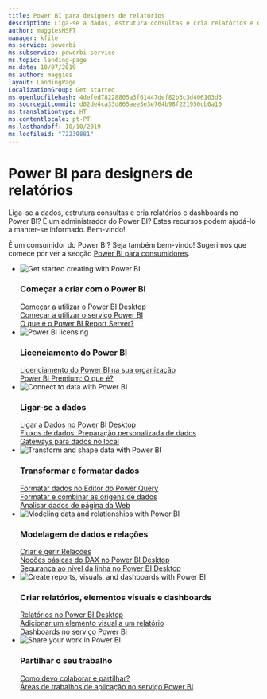 ```yaml
---
title: Power BI para designers de relatórios
description: Liga-se a dados, estrutura consultas e cria relatórios e dashboards no Power BI? É um administrador do Power BI?
author: maggiesMSFT
manager: kfile
ms.service: powerbi
ms.subservice: powerbi-service
ms.topic: landing-page
ms.date: 10/07/2019
ms.author: maggies
layout: LandingPage
LocalizationGroup: Get started
ms.openlocfilehash: 4defed78228805a3f61447def82b3c3d406103d3
ms.sourcegitcommit: d02de4ca33d865aee3e3e764b98f221950cb0a10
ms.translationtype: HT
ms.contentlocale: pt-PT
ms.lasthandoff: 10/10/2019
ms.locfileid: "72239881"
---
```

# <a name="power-bi-for-report-designers"></a>Power BI para designers de relatórios

Liga-se a dados, estrutura consultas e cria relatórios e dashboards no Power BI? É um administrador do Power BI? Estes recursos podem ajudá-lo a manter-se informado. Bem-vindo!

É um consumidor do Power BI? Seja também bem-vindo! Sugerimos que comece por ver a secção [Power BI para consumidores](consumer/power-bi-consumer-landing.md).

<ul class="panelContent cardsF"> 
            <li> 
                  <div class="cardSize"> 
                        <div class="cardPadding"> 
                              <div class="card"> 
                                    <div class="cardImageOuter">
                                          <div class="cardImage">
                                                <img alt="Get started creating with Power BI" src="media/power-bi-creator-landing/power-bi-designer-get-started.svg" data-linktype="relative-path">
                                          </div>
                                    </div>
                                    <div class="cardText"> 
                                          <h3>Começar a criar com o Power BI</h3> 
                                          <p></p>
                                               <a href="desktop-what-is-desktop.md">Começar a utilizar o Power BI Desktop</a><br/> 
                                               <a href="power-bi-overview.md">Começar a utilizar o serviço Power BI</a><br/> 
                                               <a href="report-server/get-started.md">O que é o Power BI Report Server?</a>
                                    </div> 
                              </div> 
                        </div> 
                  </div> 
            </li>
            <li> 
                  <div class="cardSize"> 
                        <div class="cardPadding"> 
                              <div class="card"> 
                                    <div class="cardImageOuter">
                                          <div class="cardImage">
                                                <img alt="Power BI licensing" src="media/power-bi-creator-landing/power-bi-designer-licensing.svg" data-linktype="relative-path">
                                          </div>
                                    </div>
                                    <div class="cardText"> 
                                          <h3>Licenciamento do Power BI</h3> 
                                          <p></p>
                                                <a href="service-admin-licensing-organization.md">Licenciamento do Power BI na sua organização</a><br/> 
                                                <a href="service-premium-what-is.md">Power BI Premium: O que é?</a> 
                                    </div> 
                              </div> 
                        </div> 
                  </div> 
            </li>
            <li> 
                  <div class="cardSize"> 
                        <div class="cardPadding"> 
                              <div class="card"> 
                                    <div class="cardImageOuter">
                                          <div class="cardImage">
                                                <img alt="Connect to data with Power BI" src="media/power-bi-creator-landing/power-bi-designer-connect-data.svg" data-linktype="relative-path">
                                          </div>
                                    </div>
                                    <div class="cardText"> 
                                          <h3>Ligar-se a dados</h3> 
                                          <p></p>
                                                <a href="desktop-quickstart-connect-to-data.md">Ligar a Dados no Power BI Desktop</a><br/> 
                                                <a href="service-dataflows-overview.md">Fluxos de dados: Preparação personalizada de dados</a><br/> 
                                                <a href="service-gateway-onprem.md">Gateways para dados no local</a>
                                    </div> 
                              </div> 
                        </div> 
                  </div> 
            </li>
            <li> 
                  <div class="cardSize"> 
                        <div class="cardPadding"> 
                              <div class="card"> 
                                    <div class="cardImageOuter">
                                          <div class="cardImage">
                                                <img alt="Transform and shape data with Power BI" src="media/power-bi-creator-landing/power-bi-designer-transform-shape-data.svg" data-linktype="relative-path">
                                          </div>
                                    </div>
                                    <div class="cardText"> 
                                          <h3>Transformar e formatar dados</h3> 
                                          <p></p>
                                                <a href="desktop-common-query-tasks.md">Formatar dados no Editor do Power Query</a><br/> 
                                                <a href="desktop-shape-and-combine-data.md">Formatar e combinar as origens de dados</a><br/> 
                                                <a href="desktop-tutorial-importing-and-analyzing-data-from-a-web-page.md">Analisar dados de página da Web</a>
                                    </div> 
                              </div> 
                        </div> 
                  </div> 
            </li>
            <li> 
                  <div class="cardSize"> 
                        <div class="cardPadding"> 
                              <div class="card"> 
                                    <div class="cardImageOuter">
                                          <div class="cardImage">
                                                <img alt="Modeling data and relationships with Power BI" src="media/power-bi-creator-landing/power-bi-designer-modeling-data-relationships.svg" data-linktype="relative-path">
                                          </div>
                                    </div>
                                    <div class="cardText"> 
                                          <h3>Modelagem de dados e relações</h3> 
                                          <p></p>
                                                <a href="desktop-create-and-manage-relationships.md">Criar e gerir Relações</a><br/>
                                                <a href="desktop-quickstart-learn-dax-basics.md">Noções básicas do DAX no Power BI Desktop</a><br/> 
                                                <a href="service-admin-rls.md">Segurança ao nível da linha no Power BI Desktop</a> 
                                    </div> 
                              </div> 
                        </div> 
                  </div> 
            </li>
            <li> 
                  <div class="cardSize"> 
                        <div class="cardPadding"> 
                              <div class="card"> 
                                    <div class="cardImageOuter">
                                          <div class="cardImage">
                                                <img alt="Create reports, visuals, and dashboards with Power BI" src="media/power-bi-creator-landing/power-bi-designer-create-reports-visuals-dashboards.svg" data-linktype="relative-path">
                                          </div>
                                    </div>
                                    <div class="cardText"> 
                                          <h3>Criar relatórios, elementos visuais e dashboards</h3> 
                                          <p></p>
                                                <a href="desktop-report-view.md">Relatórios no Power BI Desktop</a><br/> 
                                                <a href="power-bi-report-add-visualizations-i.md">Adicionar um elemento visual a um relatório</a><br/> 
                                                <a href="service-dashboard-create.md">Dashboards no serviço Power BI</a>
                                    </div> 
                              </div> 
                        </div> 
                  </div> 
            </li>
            <li> 
                  <div class="cardSize"> 
                        <div class="cardPadding"> 
                              <div class="card"> 
                                    <div class="cardImageOuter">
                                          <div class="cardImage">
                                                <img alt="Share your work in Power BI" src="media/power-bi-creator-landing/power-bi-designer-share-work.svg" data-linktype="relative-path">
                                          </div>
                                    </div>
                                    <div class="cardText"> 
                                          <h3>Partilhar o seu trabalho</h3> 
                                          <p></p>
                                                <a href="service-how-to-collaborate-distribute-dashboards-reports.md">Como devo colaborar e partilhar?</a><br/>
                                                <a href="service-create-workspaces.md">Áreas de trabalhos de aplicação no serviço Power BI</a> 
                                    </div> 
                              </div> 
                        </div> 
                  </div> 
            </li>
</ul>



